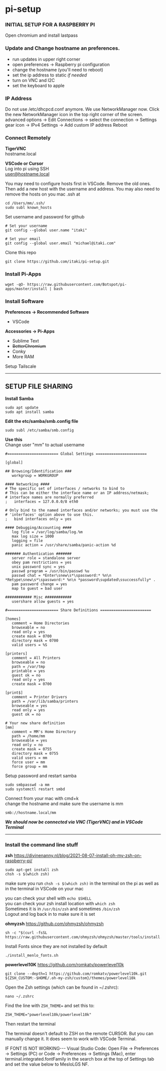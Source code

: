 # pi-setup

### INITIAL SETUP FOR A RASPBERRY PI

Open chromium and install lastpass

### Update and Change hostname an preferences.

- run updates in upper right corner
- open preferences -> Raspberry pi configuration
- change the hostname (you'll need to reboot)
- set the ip address to static *if needed*
- turn on VNC and I2C
- set the keyboard to apple

### IP Address
Do not use /etc/dhcpcd.conf anymore. We use NetworkManager now.
Click the new NetworkManager icon in the top right corner of the screen.
advanced options -> Edit Connections -> select the connection -> Settings gear icon -> IPv4 Settings -> Add custom IP address
Reboot

### Connect Remotely

**TigerVNC**  
hostname.local

**VSCode or Cursor**  
Log into pi using SSH   
user@hostname.local

You may need to configure hosts first in VSCode. Remove the old ones. Then add a new host with the username and address.
You may also need to remove the hosts on you mac .ssh at 
```
cd /Users/mm/.ssh/
sudo subl known_hosts
```

Set username and password for github
```
# Set your username
git config --global user.name "itaki"

# Set your email
git config --global user.email "michael@itaki.com"
```

Clone this repo
```
git clone https://github.com/itaki/pi-setup.git
```

### Install Pi-Apps

```
wget -qO- https://raw.githubusercontent.com/Botspot/pi-apps/master/install | bash
```

### Install Software

**Preferences -> Recommended Software**
- VSCode

**Accessories -> Pi-Apps**
- Sublime Text
- ~~BetterChromium~~
- Conky
- More RAM

Setup Tailscale



---
## SETUP FILE SHARING


**Install Samba**
```
sudo apt update
sudo apt install samba
```

**Edit the etc/samba/smb.config file**
```
sudo subl /etc/samba/smb.config
```

**Use this**  
Change user "mm" to actual username

```
#======================= Global Settings =======================

[global]

## Browsing/Identification ###
   workgroup = WORKGROUP

#### Networking ####
# The specific set of interfaces / networks to bind to
# This can be either the interface name or an IP address/netmask;
# interface names are normally preferred
;   interfaces = 127.0.0.0/8 eth0

# Only bind to the named interfaces and/or networks; you must use the
# 'interfaces' option above to use this.
;   bind interfaces only = yes

#### Debugging/Accounting ####
   log file = /var/log/samba/log.%m
   max log size = 1000
   logging = file
   panic action = /usr/share/samba/panic-action %d

####### Authentication #######
   server role = standalone server
   obey pam restrictions = yes
   unix password sync = yes
   passwd program = /usr/bin/passwd %u
   passwd chat = *Enter\snew\s*\spassword:* %n\n *Retype\snew\s*\spassword:* %n\n *password\supdated\ssuccessfully* .
   pam password change = yes
   map to guest = bad user

############ Misc ############
   usershare allow guests = yes

#======================= Share Definitions =======================

[homes]
   comment = Home Directories
   browseable = no
   read only = yes
   create mask = 0700
   directory mask = 0700
   valid users = %S

[printers]
   comment = All Printers
   browseable = no
   path = /var/tmp
   printable = yes
   guest ok = no
   read only = yes
   create mask = 0700

[print$]
   comment = Printer Drivers
   path = /var/lib/samba/printers
   browseable = yes
   read only = yes
   guest ok = no

# Your new share definition
[mm]
   comment = MM's Home Directory
   path = /home/mm
   browseable = yes
   read only = no
   create mask = 0755
   directory mask = 0755
   valid users = mm
   force user = mm
   force group = mm
```
Setup password and restart samba

```
sudo smbpasswd -a mm
sudo systemctl restart smbd
```

Connect from your mac with cmd+k  
change the hostname and make sure the username is mm


`smb://hostname.local/mm`

***We should now be connected via VNC (TigerVNC) and in VSCode Terminal***

---

### Install the command line stuff



**zsh**
https://divinenanny.nl/blog/2021-08-07-install-oh-my-zsh-on-raspberry-pi/
```
sudo apt-get install zsh
chsh -s $(which zsh)

```
make sure you run `chsh -s $(which zsh)` in the terminal on the pi as well as in the terminal in VSCode on your mac

you can check your shell with `echo $SHELL`  
you can check your zsh install location with `which zsh`  
Sometimes it is in `/usr/bin/zsh` and sometimes `/bin/zsh`  
Logout and log back in to make sure it is set

**ohmyzsh**
https://github.com/ohmyzsh/ohmyzsh
```
sh -c "$(curl -fsSL https://raw.githubusercontent.com/ohmyzsh/ohmyzsh/master/tools/install.sh)"
```

Install Fonts since they are not installed by default
```
./install_menlo_fonts.sh
```


**powerlevel10K** https://github.com/romkatv/powerlevel10k  
```
git clone --depth=1 https://github.com/romkatv/powerlevel10k.git ${ZSH_CUSTOM:-$HOME/.oh-my-zsh/custom}/themes/powerlevel10k
```
Open the Zsh settings (which can be found in ~/.zshrc):

```
nano ~/.zshrc
```

Find the line with `ZSH_THEME=` and set this to:

```
ZSH_THEME="powerlevel10k/powerlevel10k"
```

Then restart the terminal

The terminal doesn't default to ZSH on the remote CURSOR. But you can manually change it. It does seem to work with VSCode Terminal.

IF FONT IS NOT WORKING---
Visual Studio Code: Open File → Preferences → Settings (PC) or Code → Preferences → Settings (Mac), enter terminal.integrated.fontFamily in the search box at the top of Settings tab and set the value below to MesloLGS NF.


